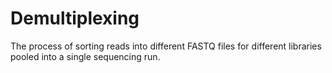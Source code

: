 # Demultiplexing

The process of sorting reads into different FASTQ files for different libraries pooled into a single sequencing run.
